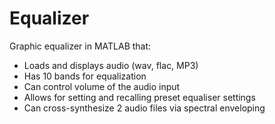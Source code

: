 # Equalizer
Graphic equalizer in MATLAB that:
* Loads and displays audio (wav, flac, MP3)
* Has 10 bands for equalization
* Can control volume of the audio input
* Allows for setting and recalling preset equaliser settings
* Can cross-synthesize 2 audio files via spectral enveloping
